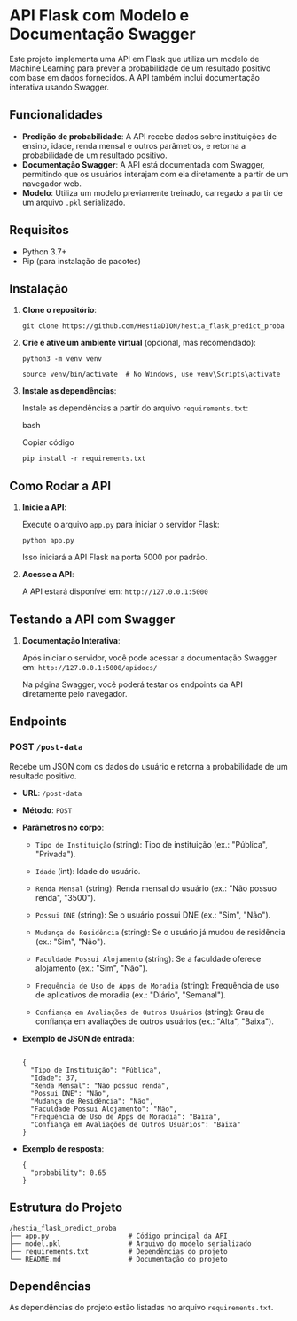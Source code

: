 # API Flask com Modelo e Documentação Swagger

Este projeto implementa uma API em Flask que utiliza um modelo de Machine Learning para prever a probabilidade de um resultado positivo com base em dados fornecidos. A API também inclui documentação interativa usando Swagger.

## Funcionalidades

-   **Predição de probabilidade**: A API recebe dados sobre instituições de ensino, idade, renda mensal e outros parâmetros, e retorna a probabilidade de um resultado positivo.
-   **Documentação Swagger**: A API está documentada com Swagger, permitindo que os usuários interajam com ela diretamente a partir de um navegador web.
-   **Modelo**: Utiliza um modelo previamente treinado, carregado a partir de um arquivo `.pkl` serializado.

## Requisitos

-   Python 3.7+
-   Pip (para instalação de pacotes)

## Instalação

1.  **Clone o repositório**:
    ```
	git clone https://github.com/HestiaDION/hestia_flask_predict_proba
	```
    
2.  **Crie e ative um ambiente virtual** (opcional, mas recomendado):
    ```
    python3 -m venv venv
    
    source venv/bin/activate  # No Windows, use venv\Scripts\activate
    ```
3.  **Instale as dependências**:
    
    Instale as dependências a partir do arquivo `requirements.txt`:
    
    bash
    
    Copiar código
    
    `pip install -r requirements.txt` 
    

## Como Rodar a API

1.  **Inicie a API**:
    
    Execute o arquivo `app.py` para iniciar o servidor Flask:

    `python app.py` 
    
    Isso iniciará a API Flask na porta 5000 por padrão.
    
2.  **Acesse a API**:
    
    A API estará disponível em: `http://127.0.0.1:5000` 
    

## Testando a API com Swagger

1.  **Documentação Interativa**:
    
    Após iniciar o servidor, você pode acessar a documentação Swagger em: `http://127.0.0.1:5000/apidocs/` 
    
    Na página Swagger, você poderá testar os endpoints da API diretamente pelo navegador.
    

## Endpoints

### POST `/post-data`

Recebe um JSON com os dados do usuário e retorna a probabilidade de um resultado positivo.

-   **URL**: `/post-data`
    
-   **Método**: `POST`
    
-   **Parâmetros no corpo**:
    
    -   `Tipo de Instituição` (string): Tipo de instituição (ex.: "Pública", "Privada").
    
    -   `Idade` (int): Idade do usuário.
    -   `Renda Mensal` (string): Renda mensal do usuário (ex.: "Não possuo renda", "3500").
    -   `Possui DNE` (string): Se o usuário possui DNE (ex.: "Sim", "Não").
    -   `Mudança de Residência` (string): Se o usuário já mudou de residência (ex.: "Sim", "Não").
    -   `Faculdade Possui Alojamento` (string): Se a faculdade oferece alojamento (ex.: "Sim", "Não").
    -   `Frequência de Uso de Apps de Moradia` (string): Frequência de uso de aplicativos de moradia (ex.: "Diário", "Semanal").
    -   `Confiança em Avaliações de Outros Usuários` (string): Grau de confiança em avaliações de outros usuários (ex.: "Alta", "Baixa").
-   **Exemplo de JSON de entrada**:
    ```
    
    {
      "Tipo de Instituição": "Pública",
      "Idade": 37,
      "Renda Mensal": "Não possuo renda",
      "Possui DNE": "Não",
      "Mudança de Residência": "Não",
      "Faculdade Possui Alojamento": "Não",
      "Frequência de Uso de Apps de Moradia": "Baixa",
      "Confiança em Avaliações de Outros Usuários": "Baixa"
    }
    ```
    
-   **Exemplo de resposta**:
   
    ```
    {
      "probability": 0.65
    }
    ```

## Estrutura do Projeto

```
/hestia_flask_predict_proba
├── app.py                    # Código principal da API
├── model.pkl  				  # Arquivo do modelo serializado
├── requirements.txt          # Dependências do projeto
└── README.md                 # Documentação do projeto
```

## Dependências

As dependências do projeto estão listadas no arquivo `requirements.txt`.